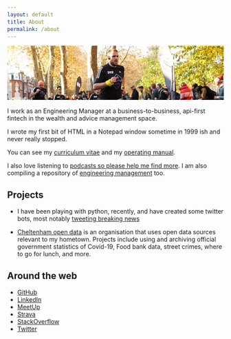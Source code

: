 ```yaml
---
layout: default
title: About
permalink: /about
--- 
```


![banner photo of Mat running in London](https://raw.githubusercontent.com/MatBenfield/MatBenfield/master/images/gh-header-image-cropped.jpg)

I work as an Engineering Manager at a business-to-business, api-first fintech in the wealth and advice management space. 

I wrote my first bit of HTML in a Notepad window sometime in 1999 ish and never really stopped.

You can see my [curriculum vitae](https://github.com/MatBenfield/MatBenfield/blob/master/curriculum-vitae.md) and my [operating manual](https://github.com/MatBenfield/MatBenfield/blob/master/operating-manual.md). 


I also love listening to [podcasts so please help me find more](https://github.com/MatBenfield/TheChels.uk/issues/new?assignees=MatBenfield&labels=podcast&template=podcast.md). I am also compiling a repository of [engineering management](https://github.com/MatBenfield/engineering-management) too.

## Projects

* I have been playing with python, recently, and have created some twitter bots, most notably [tweeting breaking news](https://github.com/TheChelsOrg/bot_tocfcws_news)

* [Cheltenham open data](https://cheltenham-open-data.github.io) is an organisation that uses open data sources relevant to my hometown. Projects include using and archiving official government statistics of Covid-19, Food bank data, street crimes, where to go for lunch, and more.

## Around the web

- [GitHub](https://github.com/MatBenfield/)
- [LinkedIn](https://www.linkedin.com/in/mat-benfield/)
- [MeetUp](https://www.meetup.com/members/197754442/)
- [Strava](https://www.strava.com/athletes/24249743)
- [StackOverflow](https://stackoverflow.com/users/894932/mat-benfield)
- [Twitter](https://twitter.com/tocfcws)

